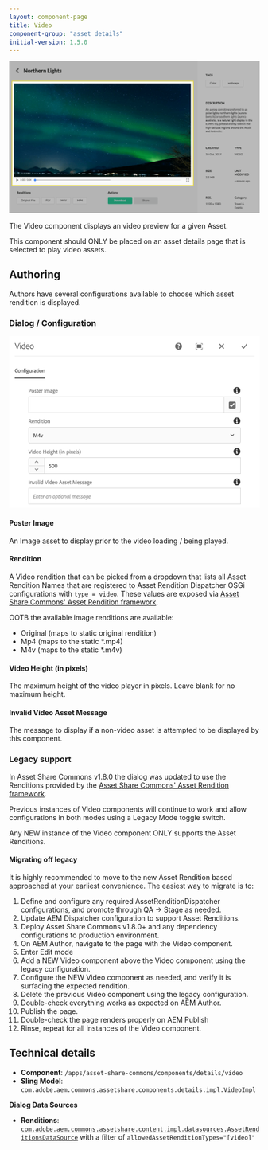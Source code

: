 ```yaml
---
layout: component-page
title: Video
component-group: "asset details"
initial-version: 1.5.0
---
```


![Video component - Center](./images/main.png)

The Video component displays an video preview for a given Asset.

This component should ONLY be placed on an asset details page that is selected to play  video assets.

## Authoring

Authors have several configurations available to choose which asset rendition is displayed.

### Dialog / Configuration

![Video Dialog](./images/dialog.png)

#### Poster Image

An Image asset to display prior to the video loading / being played.

#### Rendition

A Video rendition that can be picked from a dropdown that lists all Asset Rendition Names that are registered to Asset Rendition Dispatcher OSGi configurations with `type = video`. These values are exposed via [Asset Share Commons' Asset Rendition framework](/asset-share-commons/pages/development/asset-renditions/).

OOTB the available image renditions are available:

* Original (maps to static original rendition)
* Mp4 (maps to the static *.mp4)
* M4v (maps to the static *.m4v)

#### Video Height (in pixels)

The maximum height of the video player in pixels. Leave blank for no maximum height.

#### Invalid Video Asset Message

The message to display if a non-video asset is attempted to be displayed by this component.

### Legacy support

In Asset Share Commons v1.8.0 the dialog was updated to use the Renditions provided by the [Asset Share Commons' Asset Rendition framework](/asset-share-commons/pages/development/asset-renditions/).

Previous instances of Video components will continue to work and allow configurations in both modes using a Legacy Mode toggle switch.

Any NEW instance of the Video component ONLY supports the Asset Renditions.

#### Migrating off legacy

It is highly recommended to move to the new Asset Rendition based approached at your earliest convenience. The easiest way to migrate is to:

1. Define and configure any required AssetRenditionDispatcher configurations, and promote through QA -> Stage as needed.
2. Update AEM Dispatcher configuration to support Asset Renditions.
3. Deploy Asset Share Commons v1.8.0+ and any dependency configurations to production environment.
3. On AEM Author, navigate to the page with the Video component.
4. Enter Edit mode
5. Add a NEW Video component above the Video component using the legacy configuration.
6. Configure the NEW Video component as needed, and verify it is surfacing the expected rendition.
7. Delete the previous Video component using the legacy configuration.
8. Double-check everything works as expected on AEM Author.
9. Publish the page.
10. Double-check the page renders properly on AEM Publish
11. Rinse, repeat for all instances of the Video component.

## Technical details

* **Component**: `/apps/asset-share-commons/components/details/video`
* **Sling Model**: `com.adobe.aem.commons.assetshare.components.details.impl.VideoImpl`

**Dialog Data Sources**

* **Renditions**: [`com.adobe.aem.commons.assetshare.content.impl.datasources.AssetRenditionsDataSource`](https://github.com/Adobe-Marketing-Cloud/asset-share-commons/blob/develop/core/src/main/java/com/adobe/aem/commons/assetshare/content/impl/datasources/AssetRenditionsDataSource.java) with a filter of `allowedAssetRenditionTypes="[video]"`
